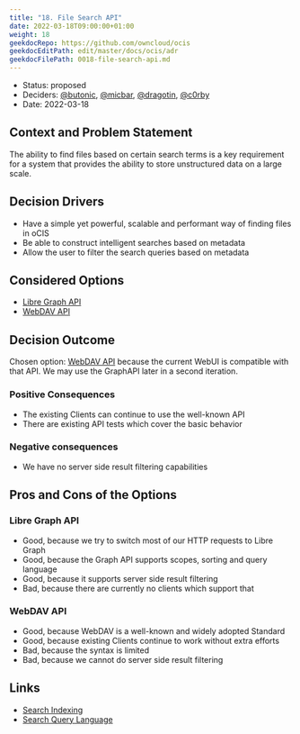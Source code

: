 ```yaml
---
title: "18. File Search API"
date: 2022-03-18T09:00:00+01:00
weight: 18
geekdocRepo: https://github.com/owncloud/ocis
geekdocEditPath: edit/master/docs/ocis/adr
geekdocFilePath: 0018-file-search-api.md
---
```


* Status: proposed
* Deciders: [@butonic](https://github.com/butonic), [@micbar](https://github.com/micbar), [@dragotin](https://github.com/dragotin), [@c0rby](https://github.com/c0rby)
* Date: 2022-03-18

## Context and Problem Statement

The ability to find files based on certain search terms is a key requirement for a system that provides the ability to store unstructured data on a large scale.

## Decision Drivers

* Have a simple yet powerful, scalable and performant way of finding files in oCIS
* Be able to construct intelligent searches based on metadata
* Allow the user to filter the search queries based on metadata

## Considered Options

* [Libre Graph API](#libre-graph-api)
* [WebDAV API](#webdav-api)

## Decision Outcome

Chosen option: [WebDAV API](#webdav-api) because the current WebUI is compatible with that API. We may use the GraphAPI later in a second iteration.

### Positive Consequences

* The existing Clients can continue to use the well-known API
* There are existing API tests which cover the basic behavior

### Negative consequences

* We have no server side result filtering capabilities

## Pros and Cons of the Options

### Libre Graph API

* Good, because we try to switch most of our HTTP requests to Libre Graph
* Good, because the Graph API supports scopes, sorting and query language
* Good, because it supports server side result filtering
* Bad, because there are currently no clients which support that

### WebDAV API

* Good, because WebDAV is a well-known and widely adopted Standard
* Good, because existing Clients continue to work without extra efforts
* Bad, because the syntax is limited
* Bad, because we cannot do server side result filtering

## Links

* [Search Indexing](0019-file-search-index.md)
* [Search Query Language](0020-file-search-query-language.md)
